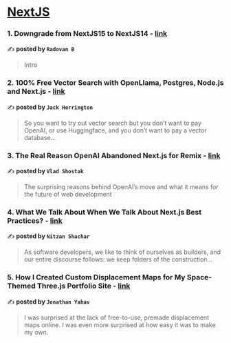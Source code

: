 
<h1><a href=https://medium.com/tag/nextjs/recommended target="_blank" rel="noopener noreferrer">NextJS</a></h1>
<h3>1. Downgrade from NextJS15 to NextJS14 - <a href="https://medium.com/@yevenic719/downgrade-to-nextjs-14-from-nextjs15-986211336b88" target="_blank" rel="noopener noreferrer">link</a></h3>

✍️ **posted by `Radovan B`**

<blockquote>Intro</blockquote>

<h3>2. 100% Free Vector Search with OpenLlama, Postgres, Node.js and Next.js - <a href="https://medium.com/javascript-in-plain-english/100-free-vector-search-with-openllama-postgres-nodejs-and-nextjs-e496856766f7" target="_blank" rel="noopener noreferrer">link</a></h3>

✍️ **posted by `Jack Herrington`**

<blockquote>So you want to try out vector search but you don’t want to pay OpenAI, or use Huggingface, and you don’t want to pay a vector database…</blockquote>

<h3>3. The Real Reason OpenAI Abandoned Next.js for Remix - <a href="https://medium.com/@ImpactInsider/the-real-reason-openai-abandoned-next-js-for-remix-a4b2622ee9b2" target="_blank" rel="noopener noreferrer">link</a></h3>

✍️ **posted by `Vlad Shostak`**

<blockquote>The surprising reasons behind OpenAI’s move and what it means for the future of web development</blockquote>

<h3>4. What We Talk About When We Talk About Next.js Best Practices? - <a href="https://medium.com/israeli-tech-radar/what-we-talk-about-when-we-talk-about-next-js-best-practices-d314ad3befed" target="_blank" rel="noopener noreferrer">link</a></h3>

✍️ **posted by `Nitzan Shachar`**

<blockquote>As software developers, we like to think of ourselves as builders, and our entire discourse follows: we keep folders of the construction…</blockquote>

<h3>5. How I Created Custom Displacement Maps for My Space-Themed Three.js Portfolio Site - <a href="https://medium.com/javascript-in-plain-english/how-i-created-custom-displacement-maps-for-my-space-themed-three-js-portfolio-site-642b52700941" target="_blank" rel="noopener noreferrer">link</a></h3>

✍️ **posted by `Jonathan Yahav`**

<blockquote>I was surprised at the lack of free-to-use, premade displacement maps online. I was even more surprised at how easy it was to make my own.</blockquote>

